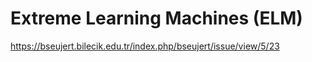 # Extreme Learning Machines (ELM)
https://bseujert.bilecik.edu.tr/index.php/bseujert/issue/view/5/23

